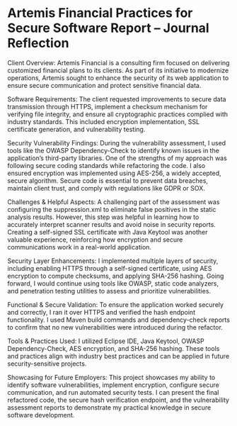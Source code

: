 # Artemis Financial Practices for Secure Software Report – Journal Reflection

Client Overview:
Artemis Financial is a consulting firm focused on delivering customized financial plans to its clients. As part of its initiative to modernize operations, Artemis sought to enhance the security of its web application to ensure secure communication and protect sensitive financial data.

Software Requirements:
The client requested improvements to secure data transmission through HTTPS, implement a checksum mechanism for verifying file integrity, and ensure all cryptographic practices complied with industry standards. This included encryption implementation, SSL certificate generation, and vulnerability testing.

Security Vulnerability Findings:
During the vulnerability assessment, I used tools like the OWASP Dependency-Check to identify known issues in the application’s third-party libraries. One of the strengths of my approach was following secure coding standards while refactoring the code. I also ensured encryption was implemented using AES-256, a widely accepted, secure algorithm. Secure code is essential to prevent data breaches, maintain client trust, and comply with regulations like GDPR or SOX.

Challenges & Helpful Aspects:
A challenging part of the assessment was configuring the suppression.xml to eliminate false positives in the static analysis results. However, this step was helpful in learning how to accurately interpret scanner results and avoid noise in security reports. Creating a self-signed SSL certificate with Java Keytool was another valuable experience, reinforcing how encryption and secure communications work in a real-world application.

Security Layer Enhancements:
I implemented multiple layers of security, including enabling HTTPS through a self-signed certificate, using AES encryption to compute checksums, and applying SHA-256 hashing. Going forward, I would continue using tools like OWASP, static code analyzers, and penetration testing utilities to assess and prioritize vulnerabilities.

Functional & Secure Validation:
To ensure the application worked securely and correctly, I ran it over HTTPS and verified the hash endpoint functionality. I used Maven build commands and dependency-check reports to confirm that no new vulnerabilities were introduced during the refactor.

Tools & Practices Used:
I utilized Eclipse IDE, Java Keytool, OWASP Dependency-Check, AES encryption, and SHA-256 hashing. These tools and practices align with industry best practices and can be applied in future security-sensitive projects.

Showcasing for Future Employers:
This project showcases my ability to identify software vulnerabilities, implement encryption, configure secure communication, and run automated security tests. I can present the final refactored code, the secure hash verification endpoint, and the vulnerability assessment reports to demonstrate my practical knowledge in secure software development.
